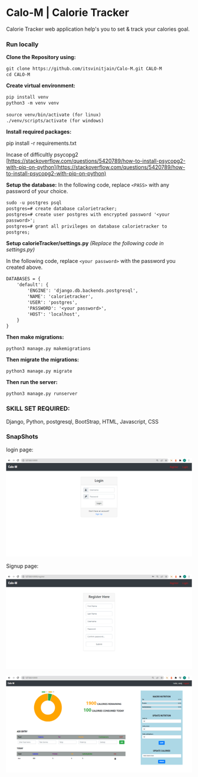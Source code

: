 # Calo-M | Calorie Tracker

Calorie Tracker web application help's you to set & track your calories goal.

### Run locally

**Clone the Repository using:**

```
git clone https://github.com/itsvinitjain/Calo-M.git CALO-M
cd CALO-M
```

**Create virtual environment:**

```
pip install venv
python3 -m venv venv

source venv/bin/activate (for linux)
./venv/scripts/activate (for windows)
```

**Install required packages:**

pip install -r requirements.txt

Incase of difficultly psycopg2
[https://stackoverflow.com/questions/5420789/how-to-install-psycopg2-with-pip-on-python](https://stackoverflow.com/questions/5420789/how-to-install-psycopg2-with-pip-on-python)

**Setup the database:**
In the following code, replace `<PASS>` with any password of your choice.

```
sudo -u postgres psql
postgres=# create database calorietracker;
postgres=# create user postgres with encrypted password '<your password>';
postgres=# grant all privileges on database calorietracker to postgres;
```

**Setup calorieTracker/settings.py**
*(Replace the following code in settings.py)*

In the following code, replace `<your password>` with the password you created above.

```
DATABASES = {
    'default': {
        'ENGINE': 'django.db.backends.postgresql',
        'NAME': 'calorietracker',
        'USER': 'postgres',
        'PASSWORD': '<your password>',
        'HOST': 'localhost',
    }
}
```

**Then make migrations:**

```
python3 manage.py makemigrations
```

**Then migrate the migrations:**

```
python3 manage.py migrate
```

**Then run the server:**

```
python3 manage.py runserver
```

### SKILL SET REQUIRED:

Django, Python, postgresql, BootStrap, HTML, Javascript, CSS

### SnapShots

login page:

![](image/README/1647946234055.png)

Signup page:

![](image/README/1647946324068.png)

![](image/README/1647946472337.png)
